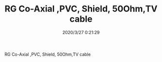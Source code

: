 ﻿---
layout: post 
title: RG Co-Axial ,PVC, Shield, 50Ohm,TV cable
tags: AXI
categories: wire-cable
overview: RG Co-Axial ,PVC, Shield, 50Ohm,TV cable
part_number: 114-0100-0000
thumb_img: static/202003/312-thumb-20200327082218.jpg
small_img: static/202003/312-20200327082218.jpg
date: 2020/3/27 0:21:29
---


RG Co-Axial ,PVC, Shield, 50Ohm,TV cable
